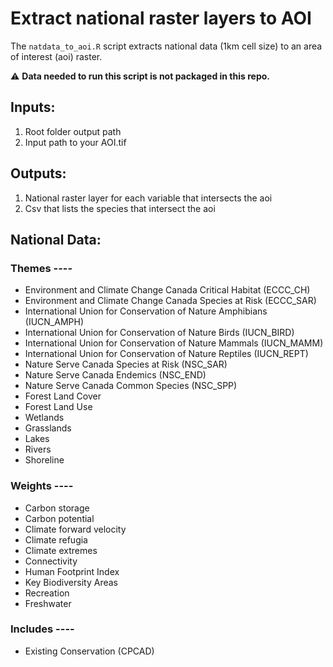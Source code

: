 # Extract national raster layers to AOI

The `natdata_to_aoi.R` script extracts national data (1km cell size) to an area of interest (aoi) raster.

:warning: **Data needed to run this script is not packaged in this repo.**
 
## Inputs:
1. Root folder output path
2. Input path to your AOI.tif

## Outputs:
1. National raster layer for each variable that intersects the aoi
2. Csv that lists the species that intersect the aoi

## National Data:
### Themes ----

* Environment and Climate Change Canada Critical Habitat (ECCC_CH)
* Environment and Climate Change Canada Species at Risk (ECCC_SAR)
* International Union for Conservation of Nature Amphibians (IUCN_AMPH)
* International Union for Conservation of Nature Birds (IUCN_BIRD)
* International Union for Conservation of Nature Mammals (IUCN_MAMM)
* International Union for Conservation of Nature Reptiles (IUCN_REPT)
* Nature Serve Canada Species at Risk (NSC_SAR)
* Nature Serve Canada Endemics (NSC_END)
* Nature Serve Canada Common Species (NSC_SPP)
* Forest Land Cover
* Forest Land Use
* Wetlands
* Grasslands
* Lakes
* Rivers
* Shoreline

### Weights ----

* Carbon storage
* Carbon potential
* Climate forward velocity
* Climate refugia
* Climate extremes
* Connectivity
* Human Footprint Index
* Key Biodiversity Areas
* Recreation
* Freshwater

### Includes ----

* Existing Conservation (CPCAD)

